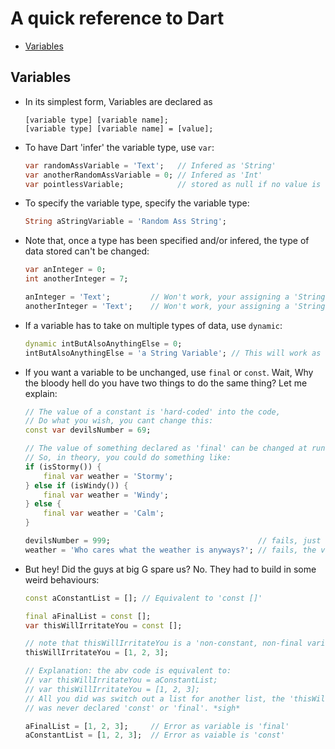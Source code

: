 # A quick reference to Dart
- [Variables](#Variables)

## Variables
- In its simplest form, Variables are declared as

    ```
    [variable type] [variable name];
    [variable type] [variable name] = [value];
    ```

- To have Dart 'infer' the variable type, use `var`:

    ```dart
    var randomAssVariable = 'Text';   // Infered as 'String'
    var anotherRandomAssVariable = 0; // Infered as 'Int'
    var pointlessVariable;            // stored as null if no value is specified
    ```

- To specify the variable type, specify the variable type:

    ```dart
    String aStringVariable = 'Random Ass String';
    ```

- Note that, once a type has been specified and/or infered, the type of data stored can't be changed:

    ```dart
    var anInteger = 0;
    int anotherInteger = 7;

    anInteger = 'Text';         // Won't work, your assigning a 'String' to an 'int'
    anotherInteger = 'Text';    // Won't work, your assigning a 'String' to an 'int'
    ```

- If a variable has to take on multiple types of data, use `dynamic`:

    ```dart
    dynamic intButAlsoAnythingElse = 0;
    intButAlsoAnythingElse = 'a String Variable'; // This will work as the variable was declared 'dynamic'
    ```

- If you want a variable to be unchanged, use `final` or `const`. Wait, Why the bloody hell do
you have two things to do the same thing? Let me explain:

    ```dart
    // The value of a constant is 'hard-coded' into the code,
    // Do what you wish, you cant change this:
    const var devilsNumber = 69;

    // The value of something declared as 'final' can be changed at runtime but assigned only once,
    // So, in theory, you could do something like:
    if (isStormy()) {
        final var weather = 'Stormy';
    } else if (isWindy()) {
        final var weather = 'Windy';
    } else {
        final var weather = 'Calm';
    }

    devilsNumber = 999;                                 // fails, just the same value every time
    weather = 'Who cares what the weather is anyways?'; // fails, the value isn't necessarily same each time tho
    ```

- But hey! Did the guys at big G spare us? No. They had to build in some weird behaviours:
    
    ```dart
    const aConstantList = []; // Equivalent to 'const []'
    
    final aFinalList = const [];
    var thisWillIrritateYou = const [];

    // note that thisWillIrritateYou is a 'non-constant, non-final variable' and hence will work like:
    thisWillIrritateYou = [1, 2, 3];
    
    // Explanation: the abv code is equivalent to:
    // var thisWillIrritateYou = aConstantList;
    // var thisWillIrritateYou = [1, 2, 3];
    // All you did was switch out a list for another list, the 'thisWillIrritateYou' variable
    // was never declared 'const' or 'final'. *sigh*

    aFinalList = [1, 2, 3];     // Error as variable is 'final'
    aConstantList = [1, 2, 3];  // Error as vaiable is 'const'
    ```